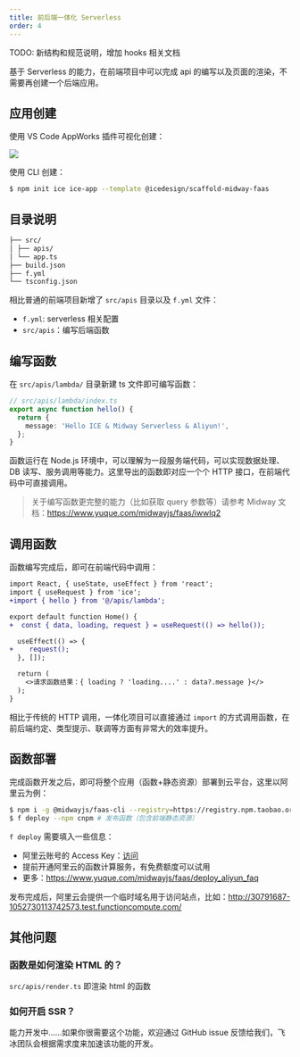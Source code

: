 ```yaml
---
title: 前后端一体化 Serverless
order: 4
---
```


TODO: 新结构和规范说明，增加 hooks 相关文档

基于 Serverless 的能力，在前端项目中可以完成 api 的编写以及页面的渲染，不需要再创建一个后端应用。

## 应用创建

使用 VS Code AppWorks 插件可视化创建：

![](https://img.alicdn.com/tfs/TB1mWt5YuL2gK0jSZPhXXahvXXa-2049-970.png)

使用 CLI 创建：

```bash
$ npm init ice ice-app --template @icedesign/scaffold-midway-faas
```

## 目录说明

```md
├── src/
│ ├── apis/  
│ └── app.ts
├── build.json
├── f.yml
└── tsconfig.json
```

相比普通的前端项目新增了 `src/apis` 目录以及 `f.yml` 文件：

- `f.yml`: serverless 相关配置
- `src/apis`：编写后端函数

## 编写函数

在 `src/apis/lambda/` 目录新建 ts 文件即可编写函数：

```typescript
// src/apis/lambda/index.ts
export async function hello() {
  return {
    message: 'Hello ICE & Midway Serverless & Aliyun!',
  };
}
```

函数运行在 Node.js 环境中，可以理解为一段服务端代码，可以实现数据处理、DB 读写、服务调用等能力。这里导出的函数即对应一个个 HTTP 接口，在前端代码中可直接调用。

> 关于编写函数更完整的能力（比如获取 query 参数等）请参考 Midway 文档：https://www.yuque.com/midwayjs/faas/iwwlq2

## 调用函数

函数编写完成后，即可在前端代码中调用：

```diff
import React, { useState, useEffect } from 'react';
import { useRequest } from 'ice';
+import { hello } from '@/apis/lambda';

export default function Home() {
+  const { data, loading, request } = useRequest(() => hello());

  useEffect(() => {
+    request();
  }, []);

  return (
    <>请求函数结果：{ loading ? 'loading....' : data?.message }</>
  );
}
```

相比于传统的 HTTP 调用，一体化项目可以直接通过 `import` 的方式调用函数，在前后端约定、类型提示、联调等方面有非常大的效率提升。

## 函数部署

完成函数开发之后，即可将整个应用（函数+静态资源）部署到云平台，这里以阿里云为例：

```bash
$ npm i -g @midwayjs/faas-cli --registry=https://registry.npm.taobao.org
$ f deploy --npm cnpm # 发布函数（包含前端静态资源）
```

`f deploy` 需要填入一些信息：

- 阿里云账号的 Access Key：[访问](https://ram.console.aliyun.com/manage/ak)
- 提前开通阿里云的函数计算服务，有免费额度可以试用
- 更多：https://www.yuque.com/midwayjs/faas/deploy_aliyun_faq

发布完成后，阿里云会提供一个临时域名用于访问站点，比如：http://30791687-1052730113742573.test.functioncompute.com/

## 其他问题

### 函数是如何渲染 HTML 的？

`src/apis/render.ts` 即渲染 html 的函数

### 如何开启 SSR？

能力开发中……如果你很需要这个功能，欢迎通过 GitHub issue 反馈给我们，飞冰团队会根据需求度来加速该功能的开发。
